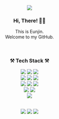 <div align="center">

  <img src="https://capsule-render.vercel.app/api?type=Waving&color=0B9CF5&section=header&height=250&text=YOOONEUNJIN!&animation=twinkling&fontSize=70&fontColor=FFFFFF&fontAlignY=40"/>
  
  <h3>Hi, There! 👋👋</h3>
  This is Eunjin. 
  <br>
  Welcome to my GitHub. 
  
  <br>
  <br>
  <br>
  
  <h3>⚒️ Tech Stack ⚒️</h3>
  
  <div>
    <img src="https://img.shields.io/badge/Java-007396?style=flat-square&logo=Java&logoColor=white"/>
    <img src="https://img.shields.io/badge/Spring Boot-6DB33F?style=flat-square&logo=Springboot&logoColor=white"/>
    <img src="https://img.shields.io/badge/jquery-0769AD?style=flat-square&logo=jquery&logoColor=white"/>
  </div>
  
  <div>
    <img src="https://img.shields.io/badge/CSS3-1572B6?style=flat-square&logo=CSS3&logoColor=white"/>
    <img src="https://img.shields.io/badge/HTML5-E34F26?style=flat-square&logo=HTML5&logoColor=white"/> 
    <img src="https://img.shields.io/badge/JavaScript-F7DF1E?style=flat-square&logo=JavaScript&logoColor=white"/>
  </div>
  
  <div>
    <img src="https://img.shields.io/badge/Oracle-F80000?style=flat-square&logo=oracle&logoColor=white"/>
    <img src="https://img.shields.io/badge/mySQL-4479A1?style=flat-square&logo=mysql&logoColor=white"/>
    <img src="https://img.shields.io/badge/mariaDB-003545?style=flat-square&logo=mariadb&logoColor=white"/>
  </div>
  
  <div>
    <img src="https://img.shields.io/badge/eclipse IDE-2C2255?style=flat-square&logo=eclipseide&logoColor=white"/>
    <img src="https://img.shields.io/badge/Visual Studio Code-007ACC?style=flat-square&logo=visualstudiocode&logoColor=white"/>
  </div>
  
  <div>
    <img src="https://img.shields.io/badge/Apache Tomcat-F8DC75?style=flat-square&logo=apachetomcat&logoColor=white"/>
  </div>
  
  <br>
  <br>
  
  <img src="https://github-readme-stats.vercel.app/api?username=YOOONEUNJIN&show_icons=true&theme=holi">
  <img src="https://github-readme-stats.vercel.app/api/top-langs/?username=YOOONEUNJIN&layout=compact&theme=holi">
  
  <img src="https://capsule-render.vercel.app/api?type=Waving&color=0B9CF5&section=footer&height=100"/>

</div>

